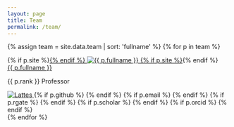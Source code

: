 ```yaml
---
layout: page
title: Team
permalink: /team/
---
```


<div class="row">

{% assign team = site.data.team | sort: 'fullname' %}
{% for p in team %}
<div class="col-md-6 col-xs-12">
<div class="card container-fluid">

  <div class="photo pull-left">
    {% if p.site %}<a href="{{ p.site }}">{% endif %}
      <img class="photo img-thumbnail" src="{{ site.baseurl }}/images/{{ p.key }}.jpg" alt="{{ p.fullname }}">
    {% if p.site %}</a>{% endif %}
  </div>
  <div class="text-left">
  <!--
  <div class="col-xs-4 text-right team-info-logo">
  -->
  <span class="card-team-name">
    <a href="{{ site.baseurl }}/team/{{ p.key }}.html"> {{ p.fullname }} </a>
  </span>
  <p class="hidden-xs"> {{ p.rank }} Professor </p>

  <div class="icons">
  <a href="{{ p.lattes }}">
    <img src="{{ site.baseurl }}/images/lattes.png" alt="Lattes" title="Lattes">
  </a>
  {% if p.github %}
  <a href="http://github.com/{{ p.github }}">
    <i class="fa fa-github"></i>
  </a>
  {% endif %}
  {% if p.email %}
  <a href="mailto:{{ p.email }}">
    <i class="fa fa-envelope"></i>
  </a>
  {% endif %}
  {% if p.rgate %}
  <a href="https://www.researchgate.net/profile/{{ p.rgate }}">
    <i class="ai ai-researchgate"></i>
  </a>
  {% endif %}
  {% if p.scholar %}
  <a href="https://scholar.google.com.br/citations?user={{ p.scholar }}">
    <i class="ai ai-google-scholar"></i>
  </a>
  {% endif %}
  {% if p.orcid %}
  <a href="https://orcid.org/{{ p.orcid }}">
    <i class="ai ai-orcid"></i>
  </a>
  {% endif %}
  </div>
  </div>
</div>
</div>
{% endfor %}

</div>
